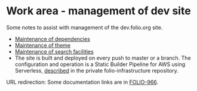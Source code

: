 # Work area - management of dev site

Some notes to assist with management of the dev.folio.org site.

* [Maintenance of dependencies](maintain-dependencies.md)
* [Maintenance of theme](maintain-theme.md)
* [Maintenance of search facilities](maintain-search.md)
* The site is built and deployed on every push to master or a branch.
The configuration and operation is a Static Builder Pipeline for AWS using Serverless,
[described](https://github.com/folio-org-priv/folio-infrastructure/tree/master/serverless-devdoc-pipeline) in the private folio-infrastructure repository.

URL redirection: Some documentation links are in [FOLIO-966](https://issues.folio.org/browse/FOLIO-966).
